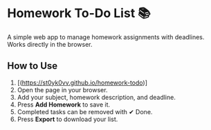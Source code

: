 # Homework To-Do List 📚

A simple web app to manage homework assignments with deadlines.  
Works directly in the browser.  

## How to Use
1. [(https://st0yk0vv.github.io/homework-todo)]
3. Open the page in your browser.  
4. Add your subject, homework description, and deadline.  
5. Press **Add Homework** to save it.  
6. Completed tasks can be removed with ✔ Done.  
7. Press **Export** to download your list.
